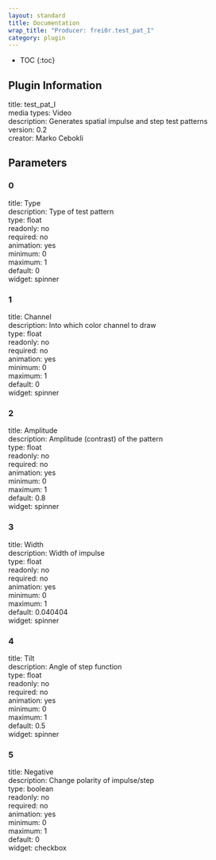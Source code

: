 ```yaml
---
layout: standard
title: Documentation
wrap_title: "Producer: frei0r.test_pat_I"
category: plugin
---
```

* TOC
{:toc}

## Plugin Information

title: test_pat_I  
media types:
Video  
description: Generates spatial impulse and step test patterns  
version: 0.2  
creator: Marko Cebokli  

## Parameters

### 0

title: Type    
description:
Type of test pattern  
type: float  
readonly: no  
required: no  
animation: yes  
minimum: 0  
maximum: 1  
default: 0  
widget: spinner  

### 1

title: Channel    
description:
Into which color channel to draw  
type: float  
readonly: no  
required: no  
animation: yes  
minimum: 0  
maximum: 1  
default: 0  
widget: spinner  

### 2

title: Amplitude    
description:
Amplitude (contrast) of the pattern  
type: float  
readonly: no  
required: no  
animation: yes  
minimum: 0  
maximum: 1  
default: 0.8  
widget: spinner  

### 3

title: Width    
description:
Width of impulse  
type: float  
readonly: no  
required: no  
animation: yes  
minimum: 0  
maximum: 1  
default: 0.040404  
widget: spinner  

### 4

title: Tilt    
description:
Angle of step function  
type: float  
readonly: no  
required: no  
animation: yes  
minimum: 0  
maximum: 1  
default: 0.5  
widget: spinner  

### 5

title: Negative    
description:
Change polarity of impulse/step  
type: boolean  
readonly: no  
required: no  
animation: yes  
minimum: 0  
maximum: 1  
default: 0  
widget: checkbox  

